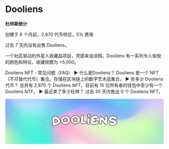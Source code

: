 # Dooliens

**杜林斯统计**

创建于 6 个月前，2,870 代币供应，5% 费用

过去 7 天内没有出售 Dooliens。

一个社区驱动的外星人收藏品项目，灵感来自涂鸦。Dooliens 有一系列令人愉悦的颜色和特征，收藏规模为 +5,000。

Dooliens NFT - 常见问题（FAQ）
▶ 什么是Dooliens？
Dooliens 是一个 NFT（不可替代代币）集合。存储在区块链上的数字艺术品集合。
▶ 有多少 Dooliens 代币？
总共有 2,870 个 Dooliens NFT。目前有 15 位所有者的钱包中至少有一个 Dooliens NTF。
▶ 最近卖了多少杜林？
过去 30 天内售出 0 个 Dooliens NFT。

![nft](unnamed.png)
